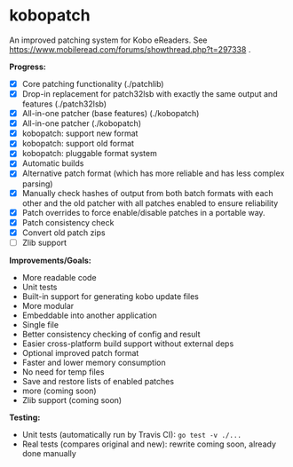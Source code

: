 # kobopatch
An improved patching system for Kobo eReaders. See https://www.mobileread.com/forums/showthread.php?t=297338 .

**Progress:**
- [X] Core patching functionality (./patchlib)
- [X] Drop-in replacement for patch32lsb with exactly the same output and features (./patch32lsb)
- [X] All-in-one patcher (base features) (./kobopatch)
- [X] All-in-one patcher (./kobopatch)
- [X] kobopatch: support new format
- [X] kobopatch: support old format
- [X] kobopatch: pluggable format system
- [X] Automatic builds
- [X] Alternative patch format (which has more reliable and has less complex parsing)
- [X] Manually check hashes of output from both batch formats with each other and the old patcher with all patches enabled to ensure reliability
- [X] Patch overrides to force enable/disable patches in a portable way.
- [X] Patch consistency check
- [X] Convert old patch zips
- [ ] Zlib support

**Improvements/Goals:**
- More readable code
- Unit tests
- Built-in support for generating kobo update files
- More modular
- Embeddable into another application
- Single file
- Better consistency checking of config and result
- Easier cross-platform build support without external deps
- Optional improved patch format
- Faster and lower memory consumption
- No need for temp files
- Save and restore lists of enabled patches
- more (coming soon)
- Zlib support (coming soon)

**Testing:**
- Unit tests (automatically run by Travis CI): `go test -v ./...`
- Real tests (compares original and new): rewrite coming soon, already done manually